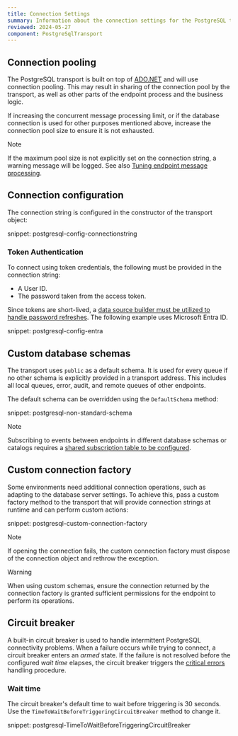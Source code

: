 ```yaml
---
title: Connection Settings
summary: Information about the connection settings for the PostgreSQL transport, including custom database schemas and circuit breakers
reviewed: 2024-05-27
component: PostgreSqlTransport
---
```


## Connection pooling

The PostgreSQL transport is built on top of [ADO.NET](https://docs.microsoft.com/en-us/dotnet/framework/data/adonet/index) and will use connection pooling. This may result in sharing of the connection pool by the transport, as well as other parts of the endpoint process and the business logic.

If increasing the concurrent message processing limit, or if the database connection is used for other purposes mentioned above, increase the connection pool size to ensure it is not exhausted.

> [!NOTE]
> If the maximum pool size is not explicitly set on the connection string, a warning message will be logged. See also [Tuning endpoint message processing](/nservicebus/operations/tuning.md).

## Connection configuration

The connection string is configured in the constructor of the transport object:

snippet: postgresql-config-connectionstring

### Token Authentication

To connect using token credentials, the following must be provided in the connection string:

- A User ID.
- The password taken from the access token.

Since tokens are short-lived, a [data source builder must be utilized to handle password refreshes](https://devblogs.microsoft.com/dotnet/using-postgre-sql-with-dotnet-and-entra-id/). The following example uses Microsoft Entra ID.

snippet: postgresql-config-entra

## Custom database schemas

The transport uses `public` as a default schema. It is used for every queue if no other schema is explicitly provided in a transport address. This includes all local queues, error, audit, and remote queues of other endpoints.

The default schema can be overridden using the `DefaultSchema` method:

snippet: postgresql-non-standard-schema

> [!NOTE]
> Subscribing to events between endpoints in different database schemas or catalogs requires a [shared subscription table to be configured](/transports/postgresql/native-publish-subscribe.md#configure-subscription-table).

## Custom connection factory

Some environments need additional connection operations, such as adapting to the database server settings. To achieve this, pass a custom factory method to the transport that will provide connection strings at runtime and can perform custom actions:

snippet: postgresql-custom-connection-factory

> [!NOTE]
> If opening the connection fails, the custom connection factory must dispose of the connection object and rethrow the exception.

> [!WARNING]
> When using custom schemas, ensure the connection returned by the connection factory is granted sufficient permissions for the endpoint to perform its operations.

## Circuit breaker

A built-in circuit breaker is used to handle intermittent PostgreSQL connectivity problems. When a failure occurs while trying to connect, a circuit breaker enters an _armed_ state. If the failure is not resolved before the configured _wait time_ elapses, the circuit breaker triggers the [critical errors](/nservicebus/hosting/critical-errors.md) handling procedure.

### Wait time

The circuit breaker's default time to wait before triggering is 30 seconds. Use the `TimeToWaitBeforeTriggeringCircuitBreaker` method to change it.

snippet: postgresql-TimeToWaitBeforeTriggeringCircuitBreaker
